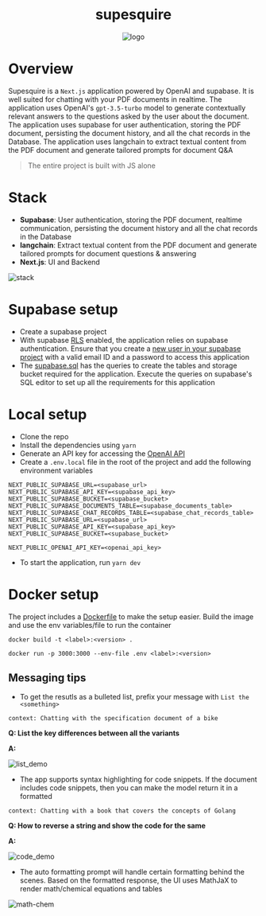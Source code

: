 <h1 align="center">
supesquire
</h1>

<div align="center">
<p align="center">
<img src="https://github.com/neel1996/supesquire/assets/47709856/2b97f1e7-6ec1-41e1-b3af-d73e1c48b4b4" alt="logo" style="text-align:center;" />
</p>
</div>

# Overview

Supesquire is a `Next.js` application powered by OpenAI and supabase. It is well suited for chatting with your PDF documents in realtime. The application uses OpenAI's `gpt-3.5-turbo` model to generate contextually relevant answers to the questions asked by the user about the document. The application uses supabase for user authentication, storing the PDF document, persisting the document history, and all the chat records in the Database. The application uses langchain to extract textual content from the PDF document and generate tailored prompts for document Q&A

> The entire project is built with JS alone

# Stack

- **Supabase**: User authentication, storing the PDF document, realtime communication, persisting the document history and all the chat records in the Database
- **langchain**: Extract textual content from the PDF document and generate tailored prompts for document questions & answering
- **Next.js**: UI and Backend

![stack](https://github.com/neel1996/supesquire/assets/47709856/05a3d5d9-35d9-4442-9055-e0de605fb2ad)

# Supabase setup

- Create a supabase project
- With supabase [RLS](https://supabase.com/docs/guides/auth/row-level-security) enabled, the application relies on supabase authentication. Ensure that you create a [new user in your supabase project](https://supabase.com/docs/guides/auth) with a valid email ID and a password to access this application
- The [supabase.sql](supabase.sql) has the queries to create the tables and storage bucket required for the application. Execute the queries on supabase's SQL editor to set up all the requirements for this application

# Local setup

- Clone the repo
- Install the dependencies using `yarn`
- Generate an API key for accessing the [OpenAI API](https://platform.openai.com/account/api-keys)
- Create a `.env.local` file in the root of the project and add the following environment variables

```
NEXT_PUBLIC_SUPABASE_URL=<supabase_url>
NEXT_PUBLIC_SUPABASE_API_KEY=<supabase_api_key>
NEXT_PUBLIC_SUPABASE_BUCKET=<supabase_bucket>
NEXT_PUBLIC_SUPABASE_DOCUMENTS_TABLE=<supabase_documents_table>
NEXT_PUBLIC_SUPABASE_CHAT_RECORDS_TABLE=<supabase_chat_records_table>
NEXT_PUBLIC_SUPABASE_URL=<supabase_url>
NEXT_PUBLIC_SUPABASE_API_KEY=<supabase_api_key>
NEXT_PUBLIC_SUPABASE_BUCKET=<supabase_bucket>

NEXT_PUBLIC_OPENAI_API_KEY=<openai_api_key>
```

- To start the application, run `yarn dev`

# Docker setup

The project includes a [Dockerfile](Dockerfile) to make the setup easier. Build the image and use the env variables/file to run the container

```shell
docker build -t <label>:<version> .

docker run -p 3000:3000 --env-file .env <label>:<version>
```

## Messaging tips

- To get the resutls as a bulleted list, prefix your message with `List the <something>`

```
context: Chatting with the specification document of a bike
```

**Q: List the key differences between all the variants**

**A:**

![list_demo](https://github.com/neel1996/supesquire/assets/47709856/1631d98a-0704-48d3-9029-f5d50617106e)

- The app supports syntax highlighting for code snippets. If the document includes code snippets, then you can make the model return it in a formatted

```
context: Chatting with a book that covers the concepts of Golang
```

**Q: How to reverse a string and show the code for the same**

**A:**

![code_demo](https://github.com/neel1996/supesquire/assets/47709856/9bc052ab-9885-495d-bf0d-f5289ce68d14)

- The auto formatting prompt will handle certain formatting behind the scenes. Based on the formatted response, the UI uses MathJaX to render math/chemical equations and tables

![math-chem](https://github.com/neel1996/supesquire/assets/47709856/6cbc6fc9-8c23-431b-87b9-29e4553b043e)

